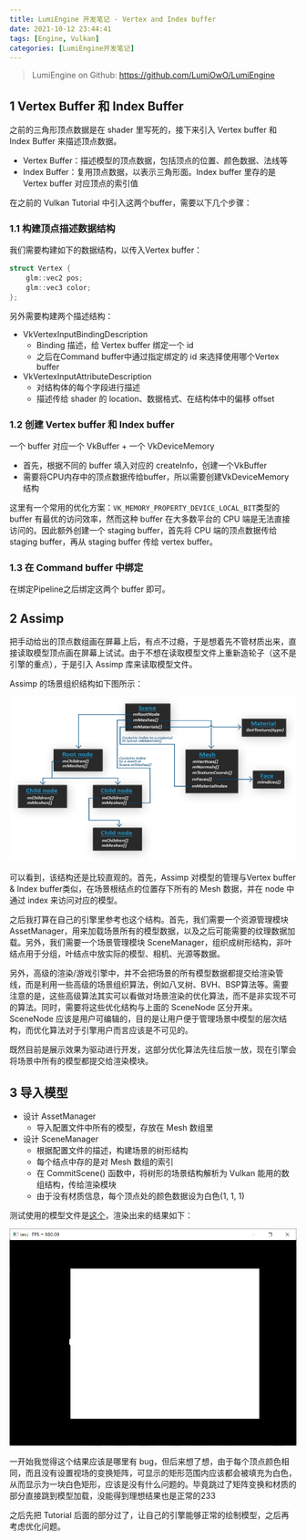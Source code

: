 ```yaml
---
title: LumiEngine 开发笔记 - Vertex and Index buffer
date: 2021-10-12 23:44:41
tags: [Engine, Vulkan]
categories: [LumiEngine开发笔记]
---
```


> LumiEngine on Github: https://github.com/LumiOwO/LumiEngine 

## 1 Vertex Buffer 和 Index Buffer

之前的三角形顶点数据是在 shader 里写死的，接下来引入 Vertex buffer 和 Index Buffer 来描述顶点数据。

- Vertex Buffer：描述模型的顶点数据，包括顶点的位置、颜色数据、法线等
- Index Buffer：复用顶点数据，以表示三角形面。Index buffer 里存的是 Vertex buffer 对应顶点的索引值

在之前的 Vulkan Tutorial 中引入这两个buffer，需要以下几个步骤：

### 1.1 构建顶点描述数据结构

我们需要构建如下的数据结构，以传入Vertex buffer：

```c++
struct Vertex {
    glm::vec2 pos;
    glm::vec3 color;
};
```

另外需要构建两个描述结构：

- VkVertexInputBindingDescription 
    - Binding 描述，给 Vertex buffer 绑定一个 id
    - 之后在Command buffer中通过指定绑定的 id 来选择使用哪个Vertex buffer
- VkVertexInputAttributeDescription
    - 对结构体的每个字段进行描述
    - 描述传给 shader 的 location、数据格式、在结构体中的偏移 offset

### 1.2 创建 Vertex buffer 和 Index buffer

一个 buffer 对应一个 VkBuffer + 一个 VkDeviceMemory

- 首先，根据不同的 buffer 填入对应的 createInfo，创建一个VkBuffer 
- 需要将CPU内存中的顶点数据传给buffer，所以需要创建VkDeviceMemory结构

这里有一个常用的优化方案：`VK_MEMORY_PROPERTY_DEVICE_LOCAL_BIT`类型的 buffer 有最优的访问效率，然而这种 buffer 在大多数平台的 CPU 端是无法直接访问的。因此额外创建一个 staging buffer，首先将 CPU 端的顶点数据传给 staging buffer，再从 staging buffer 传给 vertex buffer。

### 1.3 在 Command buffer 中绑定

在绑定Pipeline之后绑定这两个 buffer 即可。

## 2 Assimp

把手动给出的顶点数组画在屏幕上后，有点不过瘾，于是想着先不管材质出来，直接读取模型顶点画在屏幕上试试。由于不想在读取模型文件上重新造轮子（这不是引擎的重点），于是引入 Assimp 库来读取模型文件。

Assimp 的场景组织结构如下图所示：

<!--More-->

![img](LumiEngine%E5%BC%80%E5%8F%91%E7%AC%94%E8%AE%B0-Vertex-and-Index-buffer/assimp_structure.png)

可以看到，该结构还是比较直观的。首先，Assimp 对模型的管理与Vertex buffer & Index buffer类似，在场景根结点的位置存下所有的 Mesh 数据，并在 node 中通过 index 来访问对应的模型。

之后我打算在自己的引擎里参考也这个结构。首先，我们需要一个资源管理模块 AssetManager，用来加载场景所有的模型数据，以及之后可能需要的纹理数据加载。另外，我们需要一个场景管理模块 SceneManager，组织成树形结构，非叶结点用于分组，叶结点中放实际的模型、相机、光源等数据。

另外，高级的渲染/游戏引擎中，并不会把场景的所有模型数据都提交给渲染管线，而是利用一些高级的场景组织算法，例如八叉树、BVH、BSP算法等。需要注意的是，这些高级算法其实可以看做对场景渲染的优化算法，而不是非实现不可的算法。同时，需要将这些优化结构与上面的 SceneNode 区分开来。SceneNode 应该是用户可编辑的，目的是让用户便于管理场景中模型的层次结构，而优化算法对于引擎用户而言应该是不可见的。

既然目前是展示效果为驱动进行开发，这部分优化算法先往后放一放，现在引擎会将场景中所有的模型都提交给渲染模块。

## 3 导入模型

- 设计 AssetManager
    - 导入配置文件中所有的模型，存放在 Mesh 数组里
- 设计 SceneManager
    - 根据配置文件的描述，构建场景的树形结构
    - 每个结点中存的是对 Mesh 数组的索引
    - 在 CommitScene() 函数中，将树形的场景结构解析为 Vulkan 能用的数组结构，传给渲染模块
    - 由于没有材质信息，每个顶点处的颜色数据设为白色(1, 1, 1)

测试使用的模型文件是[这个](https://vulkan-tutorial.com/resources/viking_room.obj)，渲染出来的结果如下：

![image-20211012234931771](LumiEngine%E5%BC%80%E5%8F%91%E7%AC%94%E8%AE%B0-Vertex-and-Index-buffer/image-20211012234931771.png)

一开始我觉得这个结果应该是哪里有 bug，但后来想了想，由于每个顶点颜色相同，而且没有设置视场的变换矩阵，可显示的矩形范围内应该都会被填充为白色，从而显示为一块白色矩形，应该是没有什么问题的。毕竟跳过了矩阵变换和材质的部分直接跳到模型加载，没能得到理想结果也是正常的233

之后先把 Tutorial 后面的部分过了，让自己的引擎能够正常的绘制模型，之后再考虑优化问题。

